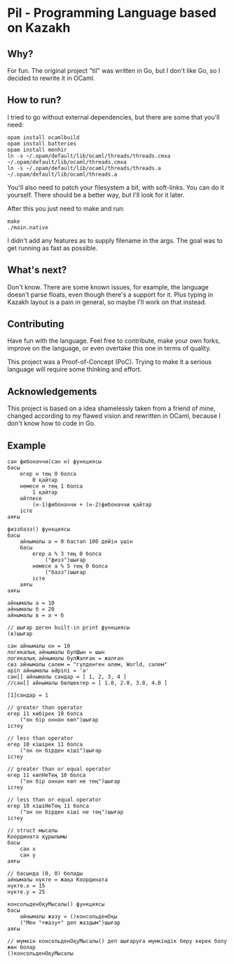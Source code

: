 # Pil - Programming Language based on Kazakh

## Why?

For fun. The original project "til" was written in Go, but I don't like Go, so I decided to rewrite it in OCaml.

## How to run?
I tried to go without external dependencies, but there are some that you'll need:
```
opam install ocamlbuild
opam install batteries
opam install menhir
ln -s ~/.opam/default/lib/ocaml/threads/threads.cmxa ~/.opam/default/lib/ocaml/threads.cmxa
ln -s ~/.opam/default/lib/ocaml/threads/threads.a    ~/.opam/default/lib/ocaml/threads.a
```
You'll also need to patch your filesystem a bit, with soft-links.
You can do it yourself.
There should be a better way, but I'll look for it later.

After this you just need to make and run:
```
make
./main.native
```

I didn't add any features as to supply filename in the args.
The goal was to get running as fast as possible.

## What's next?
Don't know.
There are some known issues, for example, the language doesn't parse floats, even though there's a support for it.
Plus typing in Kazakh layout is a pain in general, so maybe I'll work on that instead.

## Contributing

Have fun with the language.
Feel free to contribute, make your own forks, improve on the language, or even overtake this one in terms of quality.

This project was a Proof-of-Concept (PoC).
Trying to make it a serious language will require some thinking and effort.

## Acknowledgements

This project is based on a idea shamelessly taken from a friend of mine, changed according to my flawed vision and rewritten in OCaml, because I don't know how to code in Go.

## Example
```
сан фибоначчи(сан н) функциясы
басы
    егер н тең 0 болса
        0 қайтар
    немесе н тең 1 болса
        1 қайтар
    әйтпесе
        (н-1)фибоначчи + (н-2)фибоначчи қайтар
    істе
аяғы

физзбазз() функциясы
басы
    айнымалы а = 0 бастап 100 дейін үшін
    басы
        егер а % 3 тең 0 болса
            ("физз")шығар
        немесе а % 5 тең 0 болса
            ("базз")шығар
        істе
    аяғы 
аяғы

айнымалы а = 10
айнымалы б = 20
айнымалы в = а + б

// шығар деген built-in print функциясы
(в)шығар

сан айнымалы он = 10
логикалық айнымалы булШын = шын
логикалық айнымалы булЖалған = жалған
сөз айнымалы сәлем = "гүлденген әлем, World, сәлем"
әріп айнымалы әӘріпі = 'ә'
сан[] айнымалы сандар = [ 1, 2, 3, 4 ] 
//сан[] айнымалы бөлшектер = [ 1.0, 2.0, 3.0, 4.0 ]

[1]сандар = 1

// greater than operator
егер 11 көбірек 10 болса
    ("он бір оннан көп")шығар
істеу

// less than operator
егер 10 кішірек 11 болса
    ("он он бірден кіші")шығар
істеу

// greater than or equal operator
егер 11 көпНеТең 10 болса
    ("он бір оннан көп не тең")шығар
істеу

// less than or equal operator
егер 10 кішіНеТең 11 болса
    ("он он бірден кіші не тең")шығар
істеу

// struct мысалы
Координата құрылымы
басы
    сан х
    сан у 
аяғы 

// басында (0, 0) болады
айнымалы нүкте = жаңа Координата
нүкте.х = 15
нүкте.у = 25

консольденОқуМысалы() функциясы
басы
    айнымалы жазу = ()консольденОқы
    ("Мен "+жазу+" деп жаздым")шығар
аяғы

// мүмкін консольденОқуМысалы() деп шығаруға мүмкіндік беру керек болу жөн болар 
()консольденОқуМысалы
```
